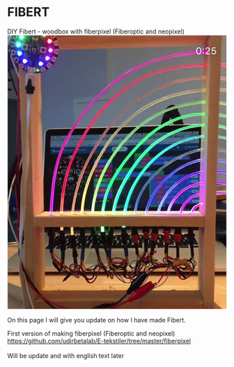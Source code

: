 # FIBERT
DIY Fibert - woodbox with fiberpixel (Fiberoptic and neopixel)
<img src="https://github.com/larsgimse/FIBERT/blob/master/fibert.png"><br>

On this page I will give you update on how I have made Fibert.

First version of making fiberpixel (Fiberoptic and neopixel)<br>
https://github.com/udirbetalab/E-tekstiler/tree/master/fiberpixel<br>
<br>
Will be update and with english text later



